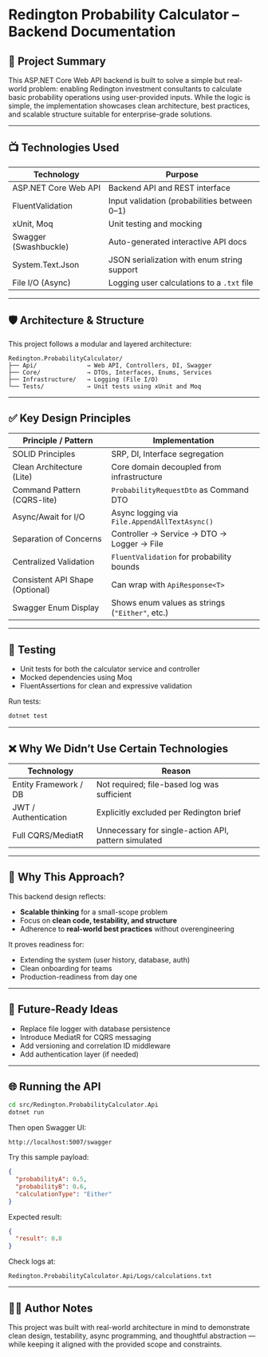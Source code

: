 # Redington Probability Calculator – Backend Documentation

## 📌 Project Summary

This ASP.NET Core Web API backend is built to solve a simple but real-world problem: enabling Redington investment consultants to calculate basic probability operations using user-provided inputs. While the logic is simple, the implementation showcases clean architecture, best practices, and scalable structure suitable for enterprise-grade solutions.

---

## 📺 Technologies Used

| Technology               | Purpose                                           |
|--------------------------|---------------------------------------------------|
| ASP.NET Core Web API     | Backend API and REST interface                   |
| FluentValidation         | Input validation (probabilities between 0–1)     |
| xUnit, Moq               | Unit testing and mocking                         |
| Swagger (Swashbuckle)    | Auto-generated interactive API docs              |
| System.Text.Json         | JSON serialization with enum string support      |
| File I/O (Async)         | Logging user calculations to a `.txt` file       |

---

## 🛡️ Architecture & Structure

This project follows a modular and layered architecture:

```
Redington.ProbabilityCalculator/
├── Api/              → Web API, Controllers, DI, Swagger
├── Core/             → DTOs, Interfaces, Enums, Services
├── Infrastructure/   → Logging (File I/O)
└── Tests/            → Unit tests using xUnit and Moq
```

---

## ✅ Key Design Principles

| Principle / Pattern              | Implementation                                    |
|----------------------------------|---------------------------------------------------|
| SOLID Principles                 | SRP, DI, Interface segregation                   |
| Clean Architecture (Lite)       | Core domain decoupled from infrastructure         |
| Command Pattern (CQRS-lite)     | `ProbabilityRequestDto` as Command DTO            |
| Async/Await for I/O             | Async logging via `File.AppendAllTextAsync()`     |
| Separation of Concerns          | Controller → Service → DTO → Logger → File        |
| Centralized Validation          | `FluentValidation` for probability bounds         |
| Consistent API Shape (Optional) | Can wrap with `ApiResponse<T>`                    |
| Swagger Enum Display            | Shows enum values as strings (`"Either"`, etc.)   |

---

## 💪 Testing

- Unit tests for both the calculator service and controller
- Mocked dependencies using Moq
- FluentAssertions for clean and expressive validation

Run tests:

```bash
dotnet test
```

---

## ❌ Why We Didn’t Use Certain Technologies

| Technology            | Reason                                                |
|-----------------------|--------------------------------------------------------|
| Entity Framework / DB | Not required; file-based log was sufficient            |
| JWT / Authentication  | Explicitly excluded per Redington brief                |
| Full CQRS/MediatR     | Unnecessary for single-action API, pattern simulated   |

---

## 🧐 Why This Approach?

This backend design reflects:
- **Scalable thinking** for a small-scope problem
- Focus on **clean code, testability, and structure**
- Adherence to **real-world best practices** without overengineering

It proves readiness for:
- Extending the system (user history, database, auth)
- Clean onboarding for teams
- Production-readiness from day one

---

## 🚀 Future-Ready Ideas

- Replace file logger with database persistence
- Introduce MediatR for CQRS messaging
- Add versioning and correlation ID middleware
- Add authentication layer (if needed)

---

## 🌐 Running the API

```bash
cd src/Redington.ProbabilityCalculator.Api
dotnet run
```

Then open Swagger UI:

```
http://localhost:5007/swagger
```

Try this sample payload:

```json
{
  "probabilityA": 0.5,
  "probabilityB": 0.6,
  "calculationType": "Either"
}
```

Expected result:

```json
{
  "result": 0.8
}
```

Check logs at:

```
Redington.ProbabilityCalculator.Api/Logs/calculations.txt
```

---

## 👨‍💼 Author Notes

This project was built with real-world architecture in mind to demonstrate clean design, testability, async programming, and thoughtful abstraction — while keeping it aligned with the provided scope and constraints.

